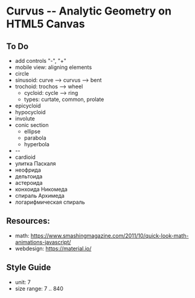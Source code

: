 # Curvus -- Analytic Geometry on HTML5 Canvas

## To Do
* add controls "-", "+"
* mobile view: aligning elements
* circle
* sinusoid: curve --> curvus --> bent
* trochoid: trochos --> wheel
    * cycloid: cycle --> ring
    * types: curtate, common, prolate
* epicycloid
* hypocycloid
* involute
* conic section
	* ellipse
	* parabola
	* hyperbola
* --
* cardioid
* улитка Паскаля
* неофрида
* дельтоида
* астероида
* конхоида Никомеда
* спираль Архимеда
* логарифмическая спираль

## Resources:
* math: https://www.smashingmagazine.com/2011/10/quick-look-math-animations-javascript/
* webdesign: https://material.io/

## Style Guide
* unit: 7
* size range: 7 .. 840

